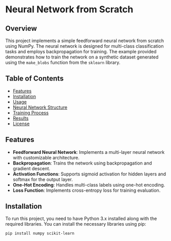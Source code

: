 # Neural Network from Scratch

## Overview

This project implements a simple feedforward neural network from scratch using NumPy. The neural network is designed for multi-class classification tasks and employs backpropagation for training. The example provided demonstrates how to train the network on a synthetic dataset generated using the `make_blobs` function from the `sklearn` library.

## Table of Contents

- [Features](#features)
- [Installation](#installation)
- [Usage](#usage)
- [Neural Network Structure](#neural-network-structure)
- [Training Process](#training-process)
- [Results](#results)
- [License](#license)

## Features

- **Feedforward Neural Network**: Implements a multi-layer neural network with customizable architecture.
- **Backpropagation**: Trains the network using backpropagation and gradient descent.
- **Activation Functions**: Supports sigmoid activation for hidden layers and softmax for the output layer.
- **One-Hot Encoding**: Handles multi-class labels using one-hot encoding.
- **Loss Function**: Implements cross-entropy loss for training evaluation.

## Installation

To run this project, you need to have Python 3.x installed along with the required libraries. You can install the necessary libraries using pip:

```bash
pip install numpy scikit-learn
